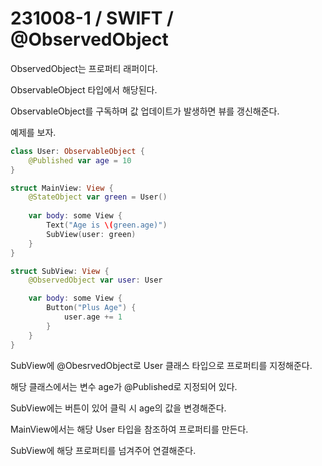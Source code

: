 # 231008-1 / SWIFT / @ObservedObject

ObservedObject는 프로퍼티 래퍼이다. 

ObservableObject 타입에서 해당된다.

ObservableObject를 구독하며 값 업데이트가 발생하면 뷰를 갱신해준다.

예제를 보자.

```swift
class User: ObservableObject {
    @Published var age = 10
}

struct MainView: View {
    @StateObject var green = User()
  
    var body: some View {
        Text("Age is \(green.age)")
        SubView(user: green)
    }
}

struct SubView: View {
    @ObservedObject var user: User

    var body: some View {
        Button("Plus Age") {
            user.age += 1
        }
    }
}
```

SubView에 @ObesrvedObject로 User 클래스 타입으로 프로퍼티를 지정해준다.

해당 클래스에서는 변수 age가 @Published로 지정되어 있다.

SubView에는 버튼이 있어 클릭 시 age의 값을 변경해준다.

MainView에서는 해당 User 타입을 참조하여 프로퍼티를 만든다.

SubView에 해당 프로퍼티를 넘겨주어 연결해준다.

